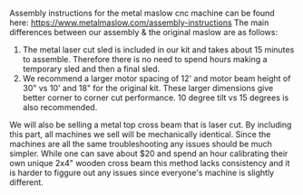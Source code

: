 Assembly instructions for the metal maslow cnc machine can be found here:
https://www.metalmaslow.com/assembly-instructions
The main differences between our assembly & the original maslow are as follows:
1. The metal laser cut sled is included in our kit and takes about 15 minutes to assemble.
Therefore there is no need to spend hours making a temporary sled and then a final sled.
2. We recommend a larger motor spacing of 12' and motor beam height of 30" vs 10' and
18" for the original kit. These larger dimensions give better corner to corner cut 
performance.  10 degree tilt vs 15 degrees is also recommended.


We will also be selling a metal top cross beam that is laser cut. 
By including this part, all machines we sell will be mechanically identical.
Since the machines are all the same troubleshooting any issues should be much simpler.
While one can save about $20 and spend an hour calibrating their own unique 2x4" wooden 
cross beam this method lacks consistency and it is harder to figgure out any issues since
everyone's machine is slightly different. 

